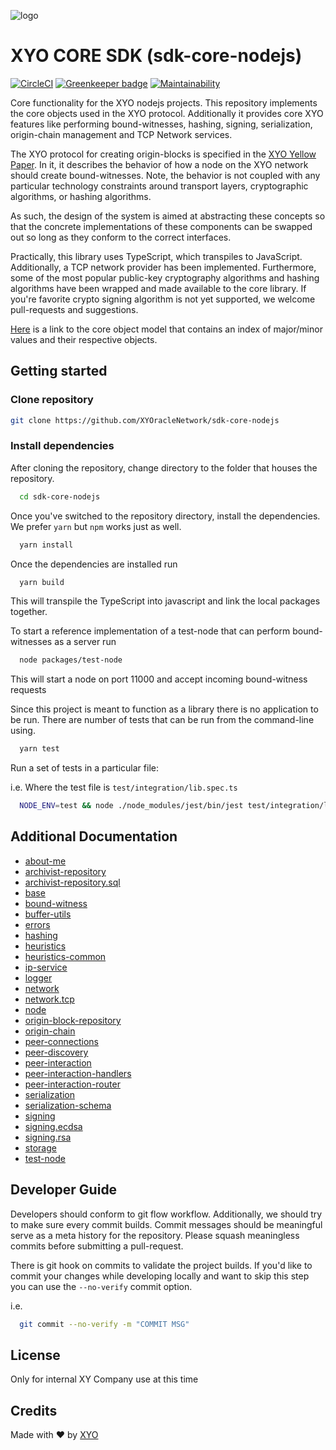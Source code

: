[logo]: https://www.xy.company/img/home/logo_xy.png

![logo]

# XYO CORE SDK (sdk-core-nodejs)

[![CircleCI](https://circleci.com/gh/XYOracleNetwork/sdk-core-nodejs.svg?style=svg)](https://circleci.com/gh/XYOracleNetwork/sdk-core-nodejs)
[![Greenkeeper badge](https://badges.greenkeeper.io/XYOracleNetwork/sdk-core-nodejs.svg)](https://greenkeeper.io/)
[![Maintainability](https://api.codeclimate.com/v1/badges/f6bc63330b1d2422973b/maintainability)](https://codeclimate.com/github/XYOracleNetwork/sdk-core-nodejs/maintainability)

Core functionality for the XYO nodejs projects. This repository implements
the core objects used in the XYO protocol. Additionally it provides core
XYO features like performing bound-witnesses, hashing, signing, serialization, origin-chain management and TCP Network services.

The XYO protocol for creating origin-blocks is specified in the [XYO Yellow Paper](https://docs.xyo.network/XYO-Yellow-Paper.pdf).
In it, it describes the behavior of how a node on the XYO network should create
bound-witnesses. Note, the behavior is not coupled with any particular technology constraints around transport layers, cryptographic algorithms, or hashing algorithms.

As such, the design of the system is aimed at abstracting these concepts
so that the concrete implementations of these components can be swapped out so long
as they conform to the correct interfaces.

Practically, this library uses TypeScript, which transpiles to JavaScript. Additionally, a TCP
network provider has been implemented. Furthermore, some of the most popular public-key cryptography
algorithms and hashing algorithms have been wrapped and made available to the core library.
If you're favorite crypto signing algorithm is not yet supported, we welcome pull-requests and suggestions.

[Here](https://github.com/XYOracleNetwork/spec-coreobjectmodel-tex) is a link to the core object model that contains an index of major/minor values and their respective objects.

## Getting started

### Clone repository

```sh
git clone https://github.com/XYOracleNetwork/sdk-core-nodejs
```

### Install dependencies

After cloning the repository, change directory to the folder that houses the repository.

```sh
  cd sdk-core-nodejs
```

Once you've switched to the repository directory, install the dependencies. We prefer `yarn` but `npm` works just as well.

```sh
  yarn install
```

Once the dependencies are installed run

```sh
  yarn build
```

This will transpile the TypeScript into javascript and link the local packages together.

To start a reference implementation of a test-node that can perform bound-witnesses as a server run

```sh
  node packages/test-node
```

This will start a node on port 11000 and accept incoming bound-witness requests

Since this project is meant to function as a library there is no application to be run. There are number of tests that can be run from the command-line using.

```sh
  yarn test
```

Run a set of tests in a particular file:

i.e. Where the test file is `test/integration/lib.spec.ts`

```sh
  NODE_ENV=test && node ./node_modules/jest/bin/jest test/integration/lib.spec.ts
```

## Additional Documentation

- [about-me](packages/about-me/README.md)
- [archivist-repository](packages/archivist-repository/README.md)
- [archivist-repository.sql](packages/archivist-repository.sql/README.md)
- [base](packages/base/README.md)
- [bound-witness](packages/bound-witness/README.md)
- [buffer-utils](packages/buffer-utils/README.md)
- [errors](packages/errors/README.md)
- [hashing](packages/hashing/README.md)
- [heuristics](packages/heuristics/README.md)
- [heuristics-common](packages/heuristics-common/README.md)
- [ip-service](packages/ip-service/README.md)
- [logger](packages/logger/README.md)
- [network](packages/network/README.md)
- [network.tcp](packages/network.tcp/README.md)
- [node](packages/node/README.md)
- [origin-block-repository](packages/origin-block-repository/README.md)
- [origin-chain](packages/origin-chain/README.md)
- [peer-connections](packages/peer-connections/README.md)
- [peer-discovery](packages/peer-discovery/README.md)
- [peer-interaction](packages/peer-interaction/README.md)
- [peer-interaction-handlers](packages/peer-interaction-handlers/README.md)
- [peer-interaction-router](packages/peer-interaction-router/README.md)
- [serialization](packages/serialization/README.md)
- [serialization-schema](packages/serialization-schema/README.md)
- [signing](packages/signing/README.md)
- [signing.ecdsa](packages/signing.ecdsa/README.md)
- [signing.rsa](packages/signing.rsa/README.md)
- [storage](packages/storage/README.md)
- [test-node](packages/test-node/README.md)

## Developer Guide

Developers should conform to git flow workflow. Additionally, we should try to make sure
every commit builds. Commit messages should be meaningful serve as a meta history for the
repository. Please squash meaningless commits before submitting a pull-request.

There is git hook on commits to validate the project builds. If you'd like to commit your changes
while developing locally and want to skip this step you can use the `--no-verify` commit option.

i.e.

```sh
  git commit --no-verify -m "COMMIT MSG"
```

## License

Only for internal XY Company use at this time

## Credits

Made with ❤️
by [XYO](https://xyo.network)
